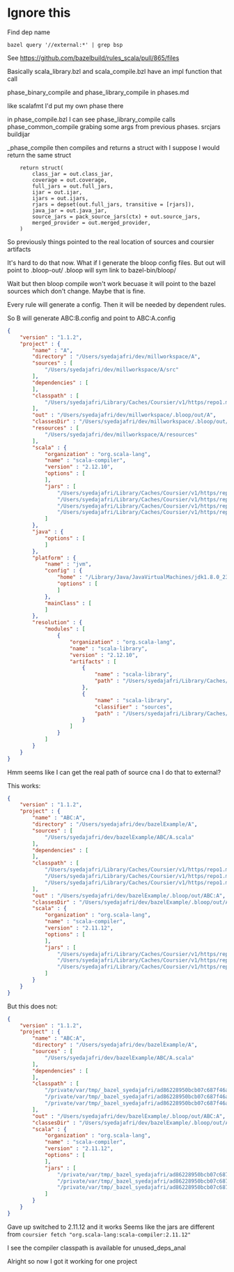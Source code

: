 # Ignore this

Find dep name
```
bazel query '//external:*' | grep bsp
```

See https://github.com/bazelbuild/rules_scala/pull/865/files

Basically scala_library.bzl and scala_compile.bzl have an impl function that call

phase_binary_compile and phase_library_compile in phases.md


like scalafmt I'd put my own phase there

in phase_compile.bzl I can see phase_library_compile calls phase_common_compile grabing
some args from previous phases.
srcjars
buildijar

_phase_compile then compiles and returns a struct with
I suppose I would return the same struct
```
    return struct(
        class_jar = out.class_jar,
        coverage = out.coverage,
        full_jars = out.full_jars,
        ijar = out.ijar,
        ijars = out.ijars,
        rjars = depset(out.full_jars, transitive = [rjars]),
        java_jar = out.java_jar,
        source_jars = pack_source_jars(ctx) + out.source_jars,
        merged_provider = out.merged_provider,
    )
```



So previously things pointed to the real location of sources and coursier artifacts

It's hard to do that now. What if I generate the bloop config files.
But out will point to .bloop-out/
.bloop will sym link to bazel-bin/bloop/

Wait but then bloop compile won't work becuase it will point to the bazel sources which don't change. Maybe that is fine.

Every rule will generate a config. Then it will be needed by dependent rules.

So B will generate ABC:B.config and point to ABC:A.config



```json
{
    "version" : "1.1.2",
    "project" : {
        "name" : "A",
        "directory" : "/Users/syedajafri/dev/millworkspace/A", 
        "sources" : [
            "/Users/syedajafri/dev/millworkspace/A/src"
        ],
        "dependencies" : [
        ],
        "classpath" : [
            "/Users/syedajafri/Library/Caches/Coursier/v1/https/repo1.maven.org/maven2/org/scala-lang/scala-library/2.12.10/scala-library-2.12.10.jar"
        ],
        "out" : "/Users/syedajafri/dev/millworkspace/.bloop/out/A",
        "classesDir" : "/Users/syedajafri/dev/millworkspace/.bloop/out/A/classes",
        "resources" : [
            "/Users/syedajafri/dev/millworkspace/A/resources"
        ],
        "scala" : {
            "organization" : "org.scala-lang",
            "name" : "scala-compiler",
            "version" : "2.12.10",
            "options" : [
            ],
            "jars" : [
                "/Users/syedajafri/Library/Caches/Coursier/v1/https/repo1.maven.org/maven2/org/scala-lang/scala-compiler/2.12.10/scala-compiler-2.12.10.jar",
                "/Users/syedajafri/Library/Caches/Coursier/v1/https/repo1.maven.org/maven2/org/scala-lang/scala-reflect/2.12.10/scala-reflect-2.12.10.jar",
                "/Users/syedajafri/Library/Caches/Coursier/v1/https/repo1.maven.org/maven2/org/scala-lang/modules/scala-xml_2.12/1.0.6/scala-xml_2.12-1.0.6.jar",
                "/Users/syedajafri/Library/Caches/Coursier/v1/https/repo1.maven.org/maven2/org/scala-lang/scala-library/2.12.10/scala-library-2.12.10.jar"
            ]
        },
        "java" : {
            "options" : [
            ]
        },
        "platform" : {
            "name" : "jvm",
            "config" : {
                "home" : "/Library/Java/JavaVirtualMachines/jdk1.8.0_231.jdk/Contents/Home",
                "options" : [
                ]
            },
            "mainClass" : [
            ]
        },
        "resolution" : {
            "modules" : [
                {
                    "organization" : "org.scala-lang",
                    "name" : "scala-library",
                    "version" : "2.12.10",
                    "artifacts" : [
                        {
                            "name" : "scala-library",
                            "path" : "/Users/syedajafri/Library/Caches/Coursier/v1/https/repo1.maven.org/maven2/org/scala-lang/scala-library/2.12.10/scala-library-2.12.10.jar"
                        },
                        {
                            "name" : "scala-library",
                            "classifier" : "sources",
                            "path" : "/Users/syedajafri/Library/Caches/Coursier/v1/https/repo1.maven.org/maven2/org/scala-lang/scala-library/2.12.10/scala-library-2.12.10-sources.jar"
                        }
                    ]
                }
            ]
        }
    }
}
```


Hmm seems like I can get the real path of source cna I do that to external?

This works:
```json
{
    "version" : "1.1.2",
    "project" : {
        "name" : "ABC:A",
        "directory" : "/Users/syedajafri/dev/bazelExample/A",
        "sources" : [
            "/Users/syedajafri/dev/bazelExample/ABC/A.scala"
        ],
        "dependencies" : [
        ],
        "classpath" : [
            "/Users/syedajafri/Library/Caches/Coursier/v1/https/repo1.maven.org/maven2/org/scala-lang/scala-compiler/2.11.12/scala-compiler-2.11.12.jar",
            "/Users/syedajafri/Library/Caches/Coursier/v1/https/repo1.maven.org/maven2/org/scala-lang/scala-library/2.11.12/scala-library-2.11.12.jar",
            "/Users/syedajafri/Library/Caches/Coursier/v1/https/repo1.maven.org/maven2/org/scala-lang/scala-reflect/2.11.12/scala-reflect-2.11.12.jar"
        ],
        "out" : "/Users/syedajafri/dev/bazelExample/.bloop/out/ABC:A",
        "classesDir" : "/Users/syedajafri/dev/bazelExample/.bloop/out/ABC:A/classes",
        "scala" : {
            "organization" : "org.scala-lang",
            "name" : "scala-compiler",
            "version" : "2.11.12",
            "options" : [
            ],
            "jars" : [
                "/Users/syedajafri/Library/Caches/Coursier/v1/https/repo1.maven.org/maven2/org/scala-lang/scala-compiler/2.11.12/scala-compiler-2.11.12.jar",
                "/Users/syedajafri/Library/Caches/Coursier/v1/https/repo1.maven.org/maven2/org/scala-lang/scala-library/2.11.12/scala-library-2.11.12.jar",
                "/Users/syedajafri/Library/Caches/Coursier/v1/https/repo1.maven.org/maven2/org/scala-lang/scala-reflect/2.11.12/scala-reflect-2.11.12.jar"
            ]
        }
    }
}

```


But this does not:


```json
{
    "version" : "1.1.2",
    "project" : {
        "name" : "ABC:A",
        "directory" : "/Users/syedajafri/dev/bazelExample/A",
        "sources" : [
            "/Users/syedajafri/dev/bazelExample/ABC/A.scala"
        ],
        "dependencies" : [
        ],
        "classpath" : [
            "/private/var/tmp/_bazel_syedajafri/ad86228950bcb07c687f46ad51824bd1/external/io_bazel_rules_scala_scala_compiler/scala-compiler-2.11.12.jar",
            "/private/var/tmp/_bazel_syedajafri/ad86228950bcb07c687f46ad51824bd1/external/io_bazel_rules_scala_scala_library/scala-library-2.11.12.jar",
            "/private/var/tmp/_bazel_syedajafri/ad86228950bcb07c687f46ad51824bd1/external/io_bazel_rules_scala_scala_reflect/scala-reflect-2.11.12.jar"
        ],
        "out" : "/Users/syedajafri/dev/bazelExample/.bloop/out/ABC:A",
        "classesDir" : "/Users/syedajafri/dev/bazelExample/.bloop/out/ABC:A/classes",
        "scala" : {
            "organization" : "org.scala-lang",
            "name" : "scala-compiler",
            "version" : "2.11.12",
            "options" : [
            ],
            "jars" : [
                "/private/var/tmp/_bazel_syedajafri/ad86228950bcb07c687f46ad51824bd1/external/io_bazel_rules_scala_scala_compiler/scala-compiler-2.11.12.jar",
                "/private/var/tmp/_bazel_syedajafri/ad86228950bcb07c687f46ad51824bd1/external/io_bazel_rules_scala_scala_library/scala-library-2.11.12.jar",
                "/private/var/tmp/_bazel_syedajafri/ad86228950bcb07c687f46ad51824bd1/external/io_bazel_rules_scala_scala_reflect/scala-reflect-2.11.12.jar"
            ]
        }
    }
}
```



Gave up switched to 2.11.12 and it works
Seems like the jars are different from `coursier fetch "org.scala-lang:scala-compiler:2.11.12"`


I see the compiler classpath is available for unused_deps_anal


Alright so now I got it working for one project
